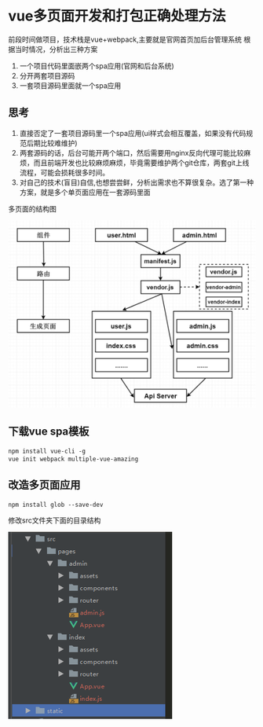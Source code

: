 # vue多页面开发和打包正确处理方法



前段时间做项目，技术栈是vue+webpack,主要就是官网首页加后台管理系统 根据当时情况，分析出三种方案

1. 一个项目代码里面嵌两个spa应用(官网和后台系统)
2. 分开两套项目源码
3. 一套项目源码里面就一个spa应用

## 思考

1. 直接否定了一套项目源码里一个spa应用(ui样式会相互覆盖，如果没有代码规范后期比较难维护)
2. 两套源码的话，后台可能开两个端口，然后需要用nginx反向代理可能比较麻烦，而且前端开发也比较麻烦麻烦，毕竟需要维护两个git仓库，两套git上线流程，可能会损耗很多时间。
3. 对自己的技术(盲目)自信,也想尝尝鲜，分析出需求也不算很复杂。选了第一种方案，就是多个单页面应用在一套源码里面

多页面的结构图

![多页面的结构图](vue多页面开发和打包正确处理方法.assets\2018042014144224.png)

## 下载vue spa模板

```
npm install vue-cli -g
vue init webpack multiple-vue-amazing
```

## 改造多页面应用

```
npm install glob --save-dev
```

修改src文件夹下面的目录结构

![目录结构](vue多页面开发和打包正确处理方法.assets/2018042014144325.png) 


